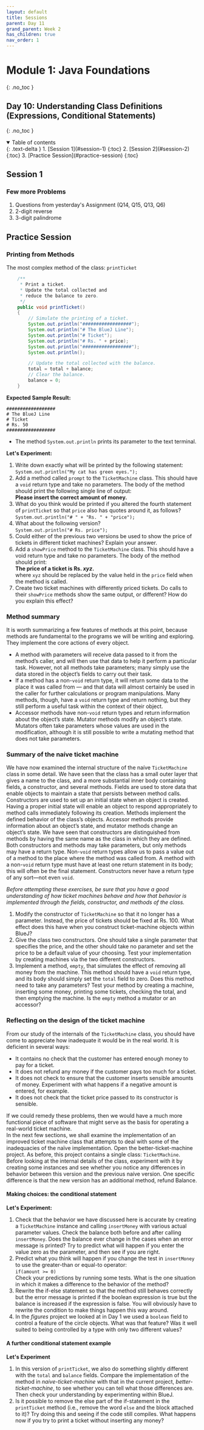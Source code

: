 ```yaml
---
layout: default
title: Sessions
parent: Day 11
grand_parent: Week 2
has_children: true
nav_order: 1
---
```


# Module 1: Java Foundations
{: .no_toc }
## Day 10: Understanding Class Definitions (Expressions, Conditional Statements)
{: .no_toc }

<details open markdown="block">
  <summary>
    Table of contents
  </summary>
  {: .text-delta }
1. [Session 1](#session-1)
   {:toc}
2. [Session 2](#session-2)
   {:toc}
3. [Practice Session](#practice-session)
   {:toc}
</details>

## Session 1

### Few more Problems

1. Questions from yesterday's Assignment (Q14, Q15, Q13, Q6)
2. 2-digit reverse
3. 3-digit palindrome

## Practice Session

### Printing from Methods
The most complex method of the class: `printTicket`

```java
    /**
     * Print a ticket.
     * Update the total collected and
     * reduce the balance to zero.
     */
    public void printTicket()
    {
        // Simulate the printing of a ticket.
        System.out.println("##################");
        System.out.println("# The BlueJ Line");
        System.out.println("# Ticket");
        System.out.println("# Rs. " + price);
        System.out.println("##################");
        System.out.println();

        // Update the total collected with the balance.
        total = total + balance;
        // Clear the balance.
        balance = 0;
    }
```
**Expected Sample Result:**  

```
##################
# The BlueJ Line
# Ticket
# Rs. 50
##################
```
- The method `System.out.println` prints its parameter to the text terminal. 

**Let's Experiment:**  
1. Write down exactly what will be printed by the following statement:  
   `System.out.println("My cat has green eyes.");`
2. Add a method called `prompt` to the `TicketMachine` class. This should have a `void` return type and take no parameters. The body of the method should print the following single line of output:  
  **Please insert the correct amount of money.**
3. What do you think would be printed if you altered the fourth statement of `printTicket` so that `price` also has quotes around it, as follows?  
   `System.out.println("# " + "Rs. " + "price");`
4. What about the following version?  
   `System.out.println("# Rs. price");`
5. Could either of the previous two versions be used to show the price of tickets in different ticket machines? Explain your answer.
6. Add a `showPrice` method to the `TicketMachine` class. This should have a void return type and take no parameters. The body of the method should print:  
  **The price of a ticket is Rs. *xyz*.**  
where `xyz` should be replaced by the value held in the `price` field when the method is called.
7. Create two ticket machines with differently priced tickets. Do calls to their `showPrice` methods show the same output, or different? How do you explain this effect?

### Method summary
It is worth summarizing a few features of methods at this point, because methods are fundamental
to the programs we will be writing and exploring. They implement the core actions of every object.
- A method with parameters will receive data passed to it from the method’s caller, and will
then use that data to help it perform a particular task. However, not all methods take parameters;
many simply use the data stored in the object’s fields to carry out their task.
- If a method has a non-`void` return type, it will return some data to the place it was called
from — and that data will almost certainly be used in the caller for further calculations
or program manipulations. Many methods, though, have a `void` return type and return
nothing, but they still perform a useful task within the context of their object.
- Accessor methods have non-`void` return types and return information about the object’s
state. Mutator methods modify an object’s state. Mutators often take parameters whose
values are used in the modification, although it is still possible to write a mutating method
that does not take parameters.

### Summary of the naíve ticket machine
We have now examined the internal structure of the naíve `TicketMachine` class in some
detail. We have seen that the class has a small outer layer that gives a name to the class, and a
more substantial inner body containing fields, a constructor, and several methods. Fields are
used to store data that enable objects to maintain a state that persists between method calls.
Constructors are used to set up an initial state when an object is created. Having a proper initial
state will enable an object to respond appropriately to method calls immediately following its
creation. Methods implement the defined behavior of the class’s objects. Accessor methods
provide information about an object’s state, and mutator methods change an object’s state.
We have seen that constructors are distinguished from methods by having the same name
as the class in which they are defined. Both constructors and methods may take parameters,
but only methods may have a return type. Non-`void` return types allow us to pass
a value out of a method to the place where the method was called from. A method with a
non-`void` return type must have at least one return statement in its body; this will often
be the final statement. Constructors never have a return type of any sort—not even `void`.

_Before attempting these exercises, be sure that you have a good understanding of how ticket machines behave and how that behavior is implemented through the fields, constructor, and methods of the class._

1. Modify the constructor of `TicketMachine` so that it no longer has a parameter. Instead, the price of tickets should be fixed at Rs. 100. What effect does this have when you construct ticket-machine objects within BlueJ?
2. Give the class two constructors. One should take a single parameter that specifies the price, and the other should take no parameter and set the price to be a default value of your choosing. Test your implementation by creating machines via the two different constructors.
3. Implement a method, `empty`, that simulates the effect of removing all money from the machine. This method should have a `void` return type, and its body should simply set the `total` field to zero. Does this method need to take any parameters? Test your method by creating a machine, inserting some money, printing some tickets, checking the total, and then emptying the machine. Is the `empty` method a mutator or an accessor?

### Reflecting on the design of the ticket machine
From our study of the internals of the `TicketMachine` class, you should have come to appreciate how inadequate it would be in the real world. It is deficient in several ways:
- It contains no check that the customer has entered enough money to pay for a ticket.
- It does not refund any money if the customer pays too much for a ticket.
- It does not check to ensure that the customer inserts sensible amounts of money. Experiment with what happens if a negative amount is entered, for example.
- It does not check that the ticket price passed to its constructor is sensible.  

If we could remedy these problems, then we would have a much more functional piece of software that might serve as the basis for operating a real-world ticket machine.  
In the next few sections, we shall examine the implementation of an improved ticket machine class that attempts to deal with some of the inadequacies of the naïve implementation. Open the better-ticket-machine project. As before, this project contains a single class: `TicketMachine`. Before looking at the internal details of the class, experiment with it by creating some instances and see whether you notice any differences in behavior between this version and the previous naíve version.
One specific difference is that the new version has an additional method, refund Balance.
#### Making choices: the conditional statement

**Let's Experiment:**  
1. Check that the behavior we have discussed here is accurate by creating a `TicketMachine` instance and calling `insertMoney` with various actual parameter values. Check the balance both before and after calling `insertMoney`. Does the balance ever change in the cases when an error message is printed? Try to predict what will happen if you enter the value zero as the parameter, and then see if you are right.
2. Predict what you think will happen if you change the test in `insertMoney` to use the greater-than or equal-to operator:  
    `if(amount >= 0)`  
   Check your predictions by running some tests. What is the one situation in which it makes a difference to the behavior of the method?
3. Rewrite the if-else statement so that the method still behaves correctly but the error message is printed if the boolean expression is true but the balance is increased if the expression is false. You will obviously have to rewrite the condition to make things happen this way around.
4. In the _figures_ project we looked at in Day 1 we used a `boolean` field to control a feature of the circle objects. What was that feature? Was it well suited to being controlled by a type with only two different values?

#### A further conditional statement example

**Let's Experiment**  
1. In this version of `printTicket`, we also do something slightly different with the `total` and `balance` fields. Compare the implementation of the method in _naive-ticket-machine_ with that in the current project, _better-ticket-machine_, to see whether you can tell what those differences are. Then check your understanding by experimenting within BlueJ.
2. Is it possible to remove the else part of the if-statement in the `printTicket` method (i.e., remove the word `else` and the block attached to it)? Try doing this and seeing if the code still compiles. What happens now if you try to print a ticket without inserting any money?
